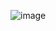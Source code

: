 






![image](https://user-images.githubusercontent.com/35967437/200787298-1e975059-fbe5-4d8a-8313-674bb4e4e67b.png)
